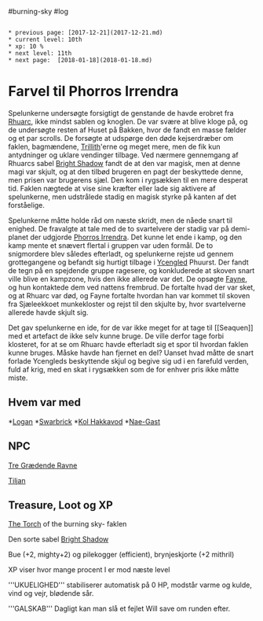 #burning-sky #log

```ad-info

* previous page: [2017-12-21](2017-12-21.md)
* current level: 10th
* xp: 10 %
* next level: 11th
* next page:  [2018-01-18](2018-01-18.md) 
```

# Farvel til Phorros Irrendra 
Spelunkerne undersøgte forsigtigt de genstande de havde erobret fra [Rhuarc](Rhuarc.md), ikke mindst sablen og knoglen. De var svære at blive kloge på, og de undersøgte resten af Huset på Bakken, hvor de fandt en masse fælder og et par scrolls. De forsøgte at udspørge den døde kejserdræber om faklen, bagmændene, [Trillith](Trillith.md)'erne og meget mere, men de fik kun antydninger og uklare vendinger tilbage. Ved nærmere gennemgang af Rhuarcs sabel [Bright Shadow](Bright%20Shadow.md) fandt de at den var magisk, men at denne magi var skjult, og at den tilbød brugeren en pagt der beskyttede denne, men prisen var brugerens sjæl. Den kom i rygsækken til en mere desperat tid.
Faklen nægtede at vise sine kræfter eller lade sig aktivere af spelunkerne, men udstrålede stadig en magisk styrke på kanten af det forståelige.
Spelunkerne måtte holde råd om næste skridt, men de nåede snart til enighed. De fravalgte at tale med de to svartelvere der stadig var på demi-planet der udgjorde [Phorros Irrendra](Phorros%20Irrendra.md). Det kunne let ende i kamp, og den kamp mente et snævert flertal i gruppen var uden formål. De to snigmordere blev således efterladt, og spelunkerne rejste ud gennem grottegangene og befandt sig hurtigt tilbage i [Ycengled](Ycengled.md) Phuurst. Der fandt de tegn på en spejdende gruppe ragesere, og konkluderede at skoven snart ville blive en kampzone, hvis den ikke allerede var det. De opsøgte [Fayne](Fayne.md), og hun kontaktede dem ved nattens frembrud. De fortalte hvad der var sket, og at Rhuarc var død, og Fayne fortalte hvordan han var kommet til skoven fra Sjæleekkoet munkekloster og rejst til den skjulte by, hvor svartelverne allerede havde skjult sig.
Det gav spelunkerne en ide, for de var ikke meget for at tage til [[Seaquen]] med et artefact de ikke selv kunne bruge. De ville derfor tage forbi klosteret, for at se om Rhuarc havde efterladt sig et spor til hvordan faklen kunne bruges. Måske havde han fjernet en del? Uanset hvad måtte de snart forlade Ycengleds beskyttende skjul og begive sig ud i en farefuld verden, fuld af krig, med en skat i rygsækken som de for enhver pris ikke måtte miste. 
  
 
## Hvem var med 
*[Logan](Logan.md)
*[Swarbrick](Swarbrick%20Everwood.md)
*[Kol Hakkavod](Kol%20Hakkavod.md)
*[Nae-Gast](Nae-Gast%20Oldknist.md)
## NPC 
[Tre Grædende Ravne](Tre%20Grædende%20Ravne.md)
[Tiljan](Tiljan.md)
## Treasure, Loot og XP 
[The Torch](The%20Torch.md) of the burning sky- faklen
Den sorte sabel [Bright Shadow](Bright%20Shadow.md)
Bue (+2, mighty+2) og pilekogger (efficient), brynjeskjorte (+2 mithril)
XP viser hvor mange procent I er mod næste level
'''UKUELIGHED''' stabiliserer automatisk på 0 HP, modstår varme og kulde, vind og vejr, blødende sår.
'''GALSKAB''' Dagligt kan man slå et fejlet Will save om runden efter.
